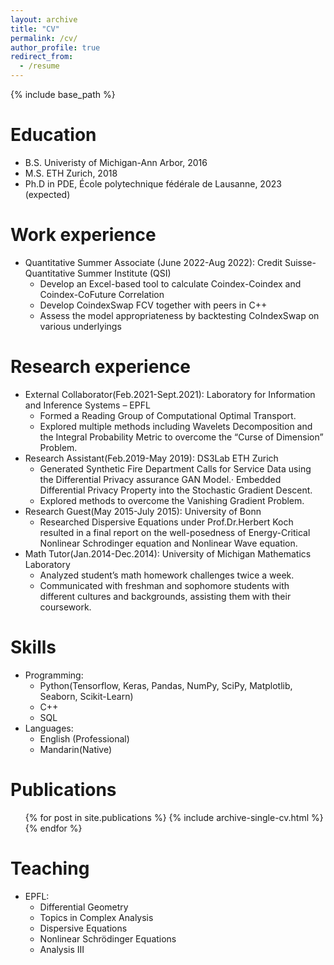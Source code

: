 ```yaml
---
layout: archive
title: "CV"
permalink: /cv/
author_profile: true
redirect_from:
  - /resume
---
```


{% include base_path %}

Education
======
* B.S. Univeristy of Michigan-Ann Arbor, 2016
* M.S. ETH Zurich, 2018
* Ph.D in PDE, École polytechnique fédérale de Lausanne, 2023 (expected)

Work experience
======
* Quantitative Summer Associate (June 2022-Aug 2022): Credit Suisse-Quantitative Summer Institute (QSI)
  * Develop an Excel-based tool to calculate Coindex-Coindex and Coindex-CoFuture Correlation
  * Develop CoindexSwap FCV together with peers in C++
  * Assess the model appropriateness by backtesting CoIndexSwap on various underlyings

Research experience
======
* External Collaborator(Feb.2021-Sept.2021): Laboratory for Information and Inference Systems – EPFL
  * Formed a Reading Group of Computational Optimal Transport.
  * Explored multiple methods including Wavelets Decomposition and the Integral Probability Metric to overcome
  the “Curse of Dimension” Problem.
* Research Assistant(Feb.2019-May 2019): DS3Lab ETH Zurich
  * Generated Synthetic Fire Department Calls for Service Data using the Differential Privacy assurance GAN
  Model.· Embedded Differential Privacy Property into the Stochastic Gradient Descent.
  * Explored methods to overcome the Vanishing Gradient Problem.
* Research Guest(May 2015-July 2015): University of Bonn
  * Researched Dispersive Equations under Prof.Dr.Herbert Koch resulted in a final report on the well-posedness
  of Energy-Critical Nonlinear Schrodinger equation and Nonlinear Wave equation.
* Math Tutor(Jan.2014-Dec.2014): University of Michigan Mathematics Laboratory
  * Analyzed student’s math homework challenges twice a week.
  * Communicated with freshman and sophomore students with different cultures and backgrounds, assisting them
  with their coursework.
  
Skills
======
* Programming:
  * Python(Tensorflow, Keras, Pandas, NumPy, SciPy, Matplotlib, Seaborn, Scikit-Learn)
  *  C++
  *  SQL
* Languages:
  * English (Professional)
  * Mandarin(Native)

Publications
======
  <ul>{% for post in site.publications %}
    {% include archive-single-cv.html %}
  {% endfor %}</ul>
  

  
Teaching
======
* EPFL:
  * Differential Geometry
  * Topics in Complex Analysis
  * Dispersive Equations
  * Nonlinear Schrödinger Equations 
  * Analysis III
  

